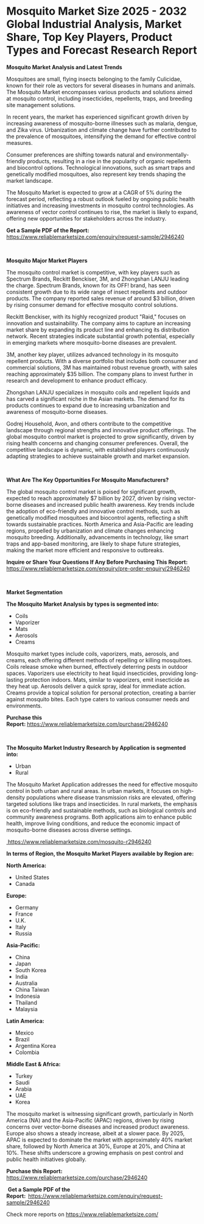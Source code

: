 <p><h1>Mosquito Market Size 2025 - 2032 Global Industrial Analysis, Market Share, Top Key Players, Product Types and Forecast Research Report</h1></p><p><strong>Mosquito Market Analysis and Latest Trends</strong></p>
<p><p>Mosquitoes are small, flying insects belonging to the family Culicidae, known for their role as vectors for several diseases in humans and animals. The Mosquito Market encompasses various products and solutions aimed at mosquito control, including insecticides, repellents, traps, and breeding site management solutions. </p><p>In recent years, the market has experienced significant growth driven by increasing awareness of mosquito-borne illnesses such as malaria, dengue, and Zika virus. Urbanization and climate change have further contributed to the prevalence of mosquitoes, intensifying the demand for effective control measures. </p><p>Consumer preferences are shifting towards natural and environmentally-friendly products, resulting in a rise in the popularity of organic repellents and biocontrol options. Technological innovations, such as smart traps and genetically modified mosquitoes, also represent key trends shaping the market landscape. </p><p>The Mosquito Market is expected to grow at a CAGR of 5% during the forecast period, reflecting a robust outlook fueled by ongoing public health initiatives and increasing investments in mosquito control technologies. As awareness of vector control continues to rise, the market is likely to expand, offering new opportunities for stakeholders across the industry.</p></p>
<p><strong>Get a Sample PDF of the Report:&nbsp;</strong> <a href="https://www.reliablemarketsize.com/enquiry/request-sample/2946240?utm_campaign=2248&utm_medium=2&utm_source=Github&utm_content=ia&utm_term=11032025&utm_id=mosquito">https://www.reliablemarketsize.com/enquiry/request-sample/2946240</a></p>
<p>&nbsp;</p>
<p><strong>Mosquito Major Market Players</strong></p>
<p><p>The mosquito control market is competitive, with key players such as Spectrum Brands, Reckitt Benckiser, 3M, and Zhongshan LANJU leading the charge. Spectrum Brands, known for its OFF! brand, has seen consistent growth due to its wide range of insect repellents and outdoor products. The company reported sales revenue of around $3 billion, driven by rising consumer demand for effective mosquito control solutions.</p><p>Reckitt Benckiser, with its highly recognized product "Raid," focuses on innovation and sustainability. The company aims to capture an increasing market share by expanding its product line and enhancing its distribution network. Recent strategies indicate substantial growth potential, especially in emerging markets where mosquito-borne diseases are prevalent.</p><p>3M, another key player, utilizes advanced technology in its mosquito repellent products. With a diverse portfolio that includes both consumer and commercial solutions, 3M has maintained robust revenue growth, with sales reaching approximately $35 billion. The company plans to invest further in research and development to enhance product efficacy.</p><p>Zhongshan LANJU specializes in mosquito coils and repellent liquids and has carved a significant niche in the Asian markets. The demand for its products continues to expand due to increasing urbanization and awareness of mosquito-borne diseases.</p><p>Godrej Household, Avon, and others contribute to the competitive landscape through regional strengths and innovative product offerings. The global mosquito control market is projected to grow significantly, driven by rising health concerns and changing consumer preferences. Overall, the competitive landscape is dynamic, with established players continuously adapting strategies to achieve sustainable growth and market expansion.</p></p>
<p>&nbsp;</p>
<p><strong>What Are The Key Opportunities For Mosquito Manufacturers?</strong></p>
<p><p>The global mosquito control market is poised for significant growth, expected to reach approximately $7 billion by 2027, driven by rising vector-borne diseases and increased public health awareness. Key trends include the adoption of eco-friendly and innovative control methods, such as genetically modified mosquitoes and biocontrol agents, reflecting a shift towards sustainable practices. North America and Asia-Pacific are leading regions, propelled by urbanization and climate changes enhancing mosquito breeding. Additionally, advancements in technology, like smart traps and app-based monitoring, are likely to shape future strategies, making the market more efficient and responsive to outbreaks.</p></p>
<p><strong>Inquire or Share Your Questions If Any Before Purchasing This Report:</strong> <a href="https://www.reliablemarketsize.com/enquiry/pre-order-enquiry/2946240?utm_campaign=2248&utm_medium=2&utm_source=Github&utm_content=ia&utm_term=11032025&utm_id=mosquito">https://www.reliablemarketsize.com/enquiry/pre-order-enquiry/2946240</a></p>
<p>&nbsp;</p>
<p><strong>Market Segmentation</strong></p>
<p><strong>The Mosquito Market Analysis by types is segmented into:</strong></p>
<p><ul><li>Coils</li><li>Vaporizer</li><li>Mats</li><li>Aerosols</li><li>Creams</li></ul></p>
<p><p>Mosquito market types include coils, vaporizers, mats, aerosols, and creams, each offering different methods of repelling or killing mosquitoes. Coils release smoke when burned, effectively deterring pests in outdoor spaces. Vaporizers use electricity to heat liquid insecticides, providing long-lasting protection indoors. Mats, similar to vaporizers, emit insecticide as they heat up. Aerosols deliver a quick spray, ideal for immediate action. Creams provide a topical solution for personal protection, creating a barrier against mosquito bites. Each type caters to various consumer needs and environments.</p></p>
<p><strong>Purchase this Report:&nbsp;</strong><a href="https://www.reliablemarketsize.com/purchase/2946240?utm_campaign=2248&utm_medium=2&utm_source=Github&utm_content=ia&utm_term=11032025&utm_id=mosquito">https://www.reliablemarketsize.com/purchase/2946240</a></p>
<p>&nbsp;</p>
<p><strong>The Mosquito Market Industry Research by Application is segmented into:</strong></p>
<p><ul><li>Urban</li><li>Rural</li></ul></p>
<p><p>The Mosquito Market Application addresses the need for effective mosquito control in both urban and rural areas. In urban markets, it focuses on high-density populations where disease transmission risks are elevated, offering targeted solutions like traps and insecticides. In rural markets, the emphasis is on eco-friendly and sustainable methods, such as biological controls and community awareness programs. Both applications aim to enhance public health, improve living conditions, and reduce the economic impact of mosquito-borne diseases across diverse settings.</p></p>
<p><a href="https://www.reliablemarketsize.com/mosquito-r2946240?utm_campaign=2248&utm_medium=2&utm_source=Github&utm_content=ia&utm_term=11032025&utm_id=mosquito">&nbsp;https://www.reliablemarketsize.com/mosquito-r2946240</a></p>
<p><strong>In terms of Region, the Mosquito Market Players available by Region are:</strong></p>
<p>
    <p> <strong> North America: </strong>
        <ul>
            <li>United States</li>
            <li>Canada</li>
        </ul>
        </p> 
    <p> <strong> Europe: </strong>
        <ul>
            <li>Germany</li>
            <li>France</li>
            <li>U.K.</li>
            <li>Italy</li>
            <li>Russia</li>
        </ul>
        </p> 
    <p> <strong> Asia-Pacific: </strong>
        <ul>
            <li>China</li>
            <li>Japan</li>
            <li>South Korea</li>
            <li>India</li>
            <li>Australia</li>
            <li>China Taiwan</li>
            <li>Indonesia</li>
            <li>Thailand</li>
            <li>Malaysia</li>
        </ul>
        </p> 
    <p> <strong> Latin America: </strong>
        <ul>
            <li>Mexico</li>
            <li>Brazil</li>
            <li>Argentina Korea</li>
            <li>Colombia</li>
        </ul>
        </p> 
    <p> <strong> Middle East & Africa: </strong>
        <ul>
            <li>Turkey</li>
            <li>Saudi</li>
            <li>Arabia</li>
            <li>UAE</li>
            <li>Korea</li>
        </ul>
    </p>
    </p>
<p><p>The mosquito market is witnessing significant growth, particularly in North America (NA) and the Asia-Pacific (APAC) regions, driven by rising concerns over vector-borne diseases and increased product awareness. Europe also shows a steady increase, albeit at a slower pace. By 2025, APAC is expected to dominate the market with approximately 40% market share, followed by North America at 30%, Europe at 20%, and China at 10%. These shifts underscore a growing emphasis on pest control and public health initiatives globally.</p></p>
<p><strong>Purchase this Report: </strong><a href="https://www.reliablemarketsize.com/purchase/2946240?utm_campaign=2248&utm_medium=2&utm_source=Github&utm_content=ia&utm_term=11032025&utm_id=mosquito">https://www.reliablemarketsize.com/purchase/2946240</a></p>
<p>&nbsp;<strong>Get a Sample PDF of the Report:&nbsp;&nbsp;</strong><a href="https://www.reliablemarketsize.com/enquiry/request-sample/2946240?utm_campaign=2248&utm_medium=2&utm_source=Github&utm_content=ia&utm_term=11032025&utm_id=mosquito">https://www.reliablemarketsize.com/enquiry/request-sample/2946240</a></p>
<p><strong></strong></p>
<p>Check more reports on <a href="https://www.reliablemarketsize.com/?utm_campaign=2248&utm_medium=2&utm_source=Github&utm_content=ia&utm_term=11032025&utm_id=mosquito">https://www.reliablemarketsize.com/</a></p>